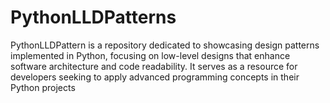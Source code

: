 # PythonLLDPatterns
PythonLLDPattern is a repository dedicated to showcasing design patterns implemented in Python, focusing on low-level designs that enhance software architecture and code readability. It serves as a resource for developers seeking to apply advanced programming concepts in their Python projects
